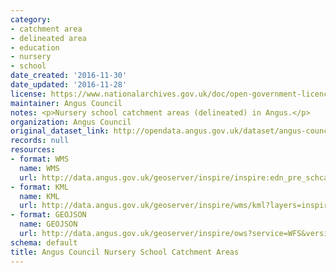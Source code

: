 ```yaml
---
category:
- catchment area
- delineated area
- education
- nursery
- school
date_created: '2016-11-30'
date_updated: '2016-11-28'
license: https://www.nationalarchives.gov.uk/doc/open-government-licence/version/3/
maintainer: Angus Council
notes: <p>Nursery school catchment areas (delineated) in Angus.</p>
organization: Angus Council
original_dataset_link: http://opendata.angus.gov.uk/dataset/angus-council-nursery-school-catchment-areas
records: null
resources:
- format: WMS
  name: WMS
  url: http://data.angus.gov.uk/geoserver/inspire/inspire:edn_pre_schcatchment/wms?service=WMS&request=GetMap
- format: KML
  name: KML
  url: http://data.angus.gov.uk/geoserver/inspire/wms/kml?layers=inspire:edn_pre_schcatchment&mode=download
- format: GEOJSON
  name: GEOJSON
  url: http://data.angus.gov.uk/geoserver/inspire/ows?service=WFS&version=1.0.0&request=GetFeature&typeName=inspire:edn_pre_schcatchment&outputFormat=application%2Fjson&srsName=EPSG:3857
schema: default
title: Angus Council Nursery School Catchment Areas
---
```

